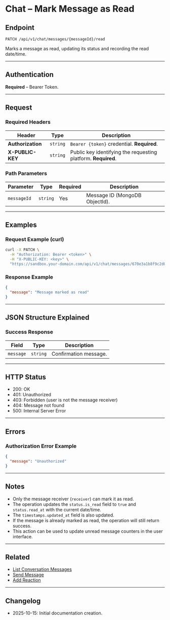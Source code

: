 # Chat – Mark Message as Read

## Endpoint

`PATCH /api/v1/chat/messages/{messageId}/read`

Marks a message as read, updating its status and recording the read date/time.

---

## Authentication

**Required** – Bearer Token.

---

## Request

### Required Headers

| Header            | Type     | Description |
| ----------------- | -------- | ----------- |
| **Authorization** | `string` | `Bearer {token}` credential. **Required**. |
| **X-PUBLIC-KEY**  | `string` | Public key identifying the requesting platform. **Required**. |

### Path Parameters

| Parameter   | Type     | Required | Description |
| ----------- | -------- | -------- | ----------- |
| `messageId` | `string` | Yes      | Message ID (MongoDB ObjectId). |

---

## Examples

### Request Example (curl)

```bash
curl -X PATCH \
  -H "Authorization: Bearer <token>" \
  -H "X-PUBLIC-KEY: <key>" \
  "https://sandbox.your-domain.com/api/v1/chat/messages/670e3a1b8f9c2d001e4f5a6b/read"
```

### Response Example

```json
{
  "message": "Message marked as read"
}
```

---

## JSON Structure Explained

### Success Response

| Field     | Type     | Description |
| --------- | -------- | ----------- |
| `message` | `string` | Confirmation message. |

---

## HTTP Status

- 200: OK
- 401: Unauthorized
- 403: Forbidden (user is not the message receiver)
- 404: Message not found
- 500: Internal Server Error

---

## Errors

### Authorization Error Example

```json
{
  "message": "Unauthorized"
}
```

---

## Notes

* Only the message receiver (`receiver`) can mark it as read.
* The operation updates the `status.is_read` field to `true` and `status.read_at` with the current date/time.
* The `timestamps.updated_at` field is also updated.
* If the message is already marked as read, the operation will still return success.
* This action can be used to update unread message counters in the user interface.

---

## Related

- [List Conversation Messages](./ChatConversationMessages.md)
- [Send Message](./ChatMessageSend.md)
- [Add Reaction](./ChatMessageAddReaction.md)

---

## Changelog

- 2025-10-15: Initial documentation creation.
